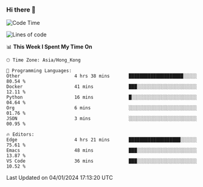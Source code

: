 ### Hi there 👋

<!--
**nicehiro/nicehiro** is a ✨ _special_ ✨ repository because its `README.md` (this file) appears on your GitHub profile.

Here are some ideas to get you started:

- 🔭 I’m currently working on ...
- 🌱 I’m currently learning ...
- 👯 I’m looking to collaborate on ...
- 🤔 I’m looking for help with ...
- 💬 Ask me about ...
- 📫 How to reach me: ...
- 😄 Pronouns: ...
- ⚡ Fun fact: ...
-->

<!--START_SECTION:waka-->
![Code Time](http://img.shields.io/badge/Code%20Time-187%20hrs%2049%20mins-blue)

![Lines of code](https://img.shields.io/badge/From%20Hello%20World%20I%27ve%20Written-2.6%20million%20lines%20of%20code-blue)

📊 **This Week I Spent My Time On** 

```text
🕑︎ Time Zone: Asia/Hong_Kong

💬 Programming Languages: 
Other                    4 hrs 38 mins       ████████████████████░░░░░   80.54 % 
Docker                   41 mins             ███░░░░░░░░░░░░░░░░░░░░░░   12.11 % 
Python                   16 mins             █░░░░░░░░░░░░░░░░░░░░░░░░   04.64 % 
Org                      6 mins              ░░░░░░░░░░░░░░░░░░░░░░░░░   01.76 % 
JSON                     3 mins              ░░░░░░░░░░░░░░░░░░░░░░░░░   00.95 % 

🔥 Editors: 
Edge                     4 hrs 21 mins       ███████████████████░░░░░░   75.61 % 
Emacs                    48 mins             ███░░░░░░░░░░░░░░░░░░░░░░   13.87 % 
VS Code                  36 mins             ███░░░░░░░░░░░░░░░░░░░░░░   10.52 % 
```


 Last Updated on 04/01/2024 17:13:20 UTC
<!--END_SECTION:waka-->
